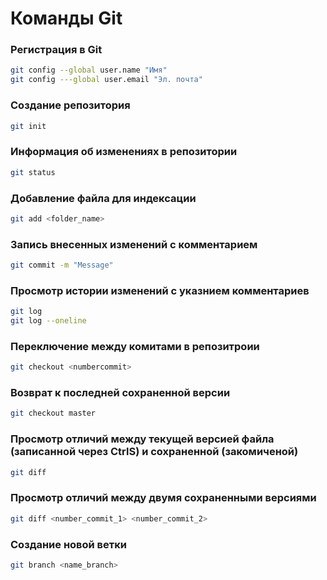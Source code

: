 # Команды Git

### Регистрация в Git
```sh
git config --global user.name "Имя"
git config ---global user.email "Эл. почта"
```

### Создание репозитория
```sh
git init
```

### Информация об изменениях в репозитории
```sh
git status
```

### Добавление файла для индексации
```sh
git add <folder_name>
```
### Запись внесенных изменений с комментарием
```sh
git commit -m "Message"
```

### Просмотр истории изменений с указнием комментариев
```sh
git log
git log --oneline
```
### Переключение между комитами в репозитроии
```sh
git checkout <numbercommit>
```
### Возврат к последней сохраненной версии
```sh
git checkout master
```
### Просмотр отличий между текущей версией файла (записанной через CtrlS) и сохраненной (закомиченой)
```sh
git diff
```

### Просмотр отличий между двумя сохраненными версиями
```sh
git diff <number_commit_1> <number_commit_2>
```

### Создание новой ветки
```sh
git branch <name_branch>
```